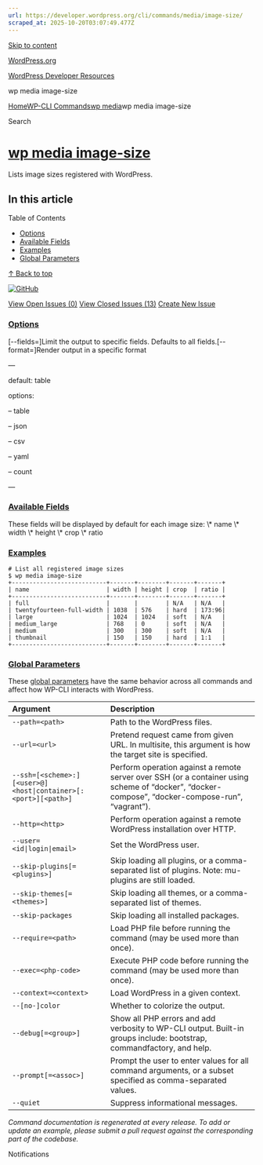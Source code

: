 ```yaml
---
url: https://developer.wordpress.org/cli/commands/media/image-size/
scraped_at: 2025-10-20T03:07:49.477Z
---
```


[Skip to content](https://developer.wordpress.org/cli/commands/media/image-size/#wp--skip-link--target)

[WordPress.org](https://wordpress.org/)

[WordPress Developer Resources](https://developer.wordpress.org/)

wp media image-size


[Home](https://developer.wordpress.org/)[WP-CLI Commands](https://developer.wordpress.org/cli/commands/)[wp media](https://developer.wordpress.org/cli/commands/media/)wp media image-size

Search

# [wp media image-size](https://developer.wordpress.org/cli/commands/media/image-size/)

Lists image sizes registered with WordPress.

## In this article

Table of Contents

- [Options](https://developer.wordpress.org/cli/commands/media/image-size/#options)
- [Available Fields](https://developer.wordpress.org/cli/commands/media/image-size/#available-fields)
- [Examples](https://developer.wordpress.org/cli/commands/media/image-size/#examples)
- [Global Parameters](https://developer.wordpress.org/cli/commands/media/image-size/#global-parameters)

[↑ Back to top](https://developer.wordpress.org/cli/commands/media/image-size/#wp--skip-link--target)

[![GitHub](https://make.wordpress.org/cli/wp-content/plugins/wporg-cli/assets/images/github-mark.svg)](https://github.com/wp-cli/media-command)

[View Open Issues (0)](https://github.com/login?return_to=%2Fissues%3Fq%3Dlabel%3Acommand%3Amedia-image-size+sort%3Aupdated-desc+org%3Awp-cli+is%3Aopen) [View Closed Issues (13)](https://github.com/login?return_to=%2Fissues%3Fq%3Dlabel%3Acommand%3Amedia-image-size+sort%3Aupdated-desc+org%3Awp-cli+is%3Aclosed) [Create New Issue](https://github.com/wp-cli/media-command/issues/new)

### [Options](https://developer.wordpress.org/cli/commands/media/image-size/\#options)

\[--fields=<fields>\]Limit the output to specific fields. Defaults to all fields.\[--format=<format>\]Render output in a specific format

—

default: table

options:

– table

– json

– csv

– yaml

– count

—

### [Available Fields](https://developer.wordpress.org/cli/commands/media/image-size/\#available-fields)

These fields will be displayed by default for each image size:
\\* name
\\* width
\\* height
\\* crop
\\* ratio

### [Examples](https://developer.wordpress.org/cli/commands/media/image-size/\#examples)

```
# List all registered image sizes
$ wp media image-size
+---------------------------+-------+--------+-------+-------+
| name                      | width | height | crop  | ratio |
+---------------------------+-------+--------+-------+-------+
| full                      |       |        | N/A   | N/A   |
| twentyfourteen-full-width | 1038  | 576    | hard  | 173:96|
| large                     | 1024  | 1024   | soft  | N/A   |
| medium_large              | 768   | 0      | soft  | N/A   |
| medium                    | 300   | 300    | soft  | N/A   |
| thumbnail                 | 150   | 150    | hard  | 1:1   |
+---------------------------+-------+--------+-------+-------+

```

### [Global Parameters](https://developer.wordpress.org/cli/commands/media/image-size/\#global-parameters)

These [global parameters](https://make.wordpress.org/cli/handbook/config/) have the same behavior across all commands and affect how WP-CLI interacts with WordPress.

| **Argument** | **Description** |
| :-- | :-- |
| `--path=<path>` | Path to the WordPress files. |
| `--url=<url>` | Pretend request came from given URL. In multisite, this argument is how the target site is specified. |
| `--ssh=[<scheme>:][<user>@]<host\|container>[:<port>][<path>]` | Perform operation against a remote server over SSH (or a container using scheme of “docker”, “docker-compose”, “docker-compose-run”, “vagrant”). |
| `--http=<http>` | Perform operation against a remote WordPress installation over HTTP. |
| `--user=<id\|login\|email>` | Set the WordPress user. |
| `--skip-plugins[=<plugins>]` | Skip loading all plugins, or a comma-separated list of plugins. Note: mu-plugins are still loaded. |
| `--skip-themes[=<themes>]` | Skip loading all themes, or a comma-separated list of themes. |
| `--skip-packages` | Skip loading all installed packages. |
| `--require=<path>` | Load PHP file before running the command (may be used more than once). |
| `--exec=<php-code>` | Execute PHP code before running the command (may be used more than once). |
| `--context=<context>` | Load WordPress in a given context. |
| `--[no-]color` | Whether to colorize the output. |
| `--debug[=<group>]` | Show all PHP errors and add verbosity to WP-CLI output. Built-in groups include: bootstrap, commandfactory, and help. |
| `--prompt[=<assoc>]` | Prompt the user to enter values for all command arguments, or a subset specified as comma-separated values. |
| `--quiet` | Suppress informational messages. |

_Command documentation is regenerated at every release. To add or update an example, please submit a pull request against the corresponding part of the codebase._

Notifications